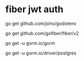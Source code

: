 # fiber jwt auth

go get github.com/joho/godotenv

go get github.com/gofiber/fiber/v2

go get -u gorm.io/gorm

go get -u gorm.io/driver/postgres
